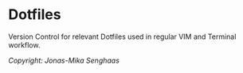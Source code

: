 # Dotfiles

Version Control for relevant Dotfiles used in regular VIM and Terminal workflow. 

*Copyright: Jonas-Mika Senghaas*
